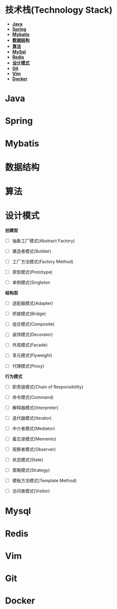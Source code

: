 
#  技术栈(Technology Stack)

- **[Java](#Java)**
- **[Spring](#Spring)**
- **[Mybatis](#Mybatis)**
- **[数据结构](#数据结构)**
- **[算法](#算法)**
- **[MySql](#Mysql)**
- **[Redis](#Redis)**
- **[设计模式](#设计模式)**
- **[Git](#Git)**
- **[Vim](#Vim)**
- **[Docker](#Docker)**

# Java



# Spring





# Mybatis



# 数据结构



# 算法



# 设计模式

**创建型**

- [ ] 抽象工厂模式(Abstract Factory)
- [ ] 建造者模式(Builder)
- [ ] 工厂方法模式(Factory Method)
- [ ] 原型模式(Prototype)
- [ ] 单例模式(Singleton

  

**结构型**

- [ ] 适配器模式(Adapter)
- [ ] 桥接模式(Bridge)
- [ ] 组合模式(Composite)
- [ ] 装饰模式(Decorator)
- [ ] 外观模式(Facade)
- [ ] 享元模式(Flyweight)
- [ ] 代理模式(Proxy)



**行为模式** 

- [ ] 职责链模式(Chain of Responsibility)
- [ ] 命令模式(Command)
- [ ] 解释器模式(Interpreter)
- [ ] 迭代器模式(Iterator)
- [ ] 中介者模式(Mediator)
- [ ] 备忘录模式(Memento)
- [ ] 观察者模式(Observer)
- [ ] 状态模式(State)
- [ ] 策略模式(Strategy)
- [ ] 模板方法模式(Template Method)
- [ ] 访问者模式(Visitor)



# Mysql



# Redis



# Vim



# Git



# Docker













